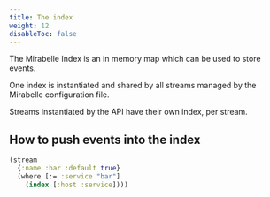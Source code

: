 ```yaml
---
title: The index
weight: 12
disableToc: false
---
```


The Mirabelle Index is an in memory map which can be used to store events.

One index is instantiated and shared by all streams managed by the Mirabelle configuration file.

Streams instantiated by the API have their own index, per stream.

## How to push events into the index

```clojure
(stream
  {:name :bar :default true}
  (where [:= :service "bar"]
    (index [:host :service])))
```
